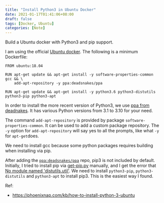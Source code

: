 ```yaml
---
title: "Install Python3 in Ubuntu Docker"
date: 2021-01-17T01:41:06+08:00
draft: false
tags: [Docker, Ubuntu]
categories: [Note]
---
```


Build a Ubuntu docker with Python3 and pip support.

<!--more-->

I am using the official [Ubuntu docker](https://hub.docker.com/_/ubuntu). The
following is a minimum Dockerfile:

```docker
FROM ubuntu:18.04

RUN apt-get update && apt-get install -y software-properties-common gcc && \
    add-apt-repository -y ppa:deadsnakes/ppa

RUN apt-get update && apt-get install -y python3.6 python3-distutils python3-pip python3-apt
```

In order to install the more recent version of Python3, we use [ppa from
deadnakes](https://launchpad.net/~deadsnakes/+archive/ubuntu/ppa). It has
various Python versions from 3.1 to 3.10 for your need.

The command `add-apt-repository` is provided by package
`software-properties-common`. It can be used to add a custom package
repository. The `-y` option for `add-apt-repository` will say yes to all the
prompts, like what `-y` for `apt-get`does.

We need to install gcc because some python packages requires building when
installing via pip.

After adding the [`ppa:deadsnakes/ppa`](https://launchpad.net/~deadsnakes/+archive/ubuntu/ppa) repo,
pip3 is not included by default. Initially, I tried to install pip via [get-pip.py](https://pip.pypa.io/en/stable/installing/#installing-with-get-pip-py) manually,
and I get the error that [No module named 'distutils.util'](https://askubuntu.com/q/1239829/768311).
We need to install `python3-pip`, `python3-distutils` and `python3-apt` to
install pip3. This is the easiest way I found.


Ref:

+ https://phoenixnap.com/kb/how-to-install-python-3-ubuntu
